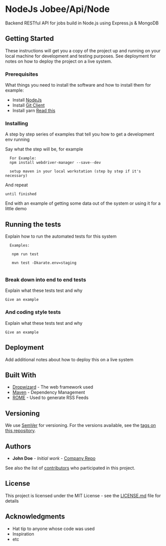 # NodeJs Jobee/Api/Node

Backend RESTful API for jobs build in Node.js using Express.js & MongoDB


## Getting Started

These instructions will get you a copy of the project up and running on your local machine for development and testing purposes. See deployment for notes on how to deploy the project on a live system.

### Prerequisites

What things you need to install the software and how to install them
for example: 

  - Install [NodeJs](https://nodejs.org/en/)
  - Install [Git Client](https://git-scm.com/downloads)
  - Install yarn [Read this](https://yarnpkg.com/en/docs/install#mac-stable)


### Installing

A step by step series of examples that tell you how to get a development env running

Say what the step will be, for example

```
  For Example:
  npm install webdriver-manager --save--dev

  setup maven in your local workstation (step by step if it's necessary)
```

And repeat

```
until finished
```

End with an example of getting some data out of the system or using it for a little demo

## Running the tests

Explain how to run the automated tests for this system

```
  Examples:
  
   npm run test
   
   mvn test -Dkarate.env=staging
   
````

### Break down into end to end tests

Explain what these tests test and why

```
Give an example
```

### And coding style tests

Explain what these tests test and why

```
Give an example
```

## Deployment

Add additional notes about how to deploy this on a live system

## Built With

* [Dropwizard](http://www.dropwizard.io/1.0.2/docs/) - The web framework used
* [Maven](https://maven.apache.org/) - Dependency Management
* [ROME](https://rometools.github.io/rome/) - Used to generate RSS Feeds


## Versioning

We use [SemVer](http://semver.org/) for versioning. For the versions available, see the [tags on this repository](https://github.com/your/project/tags). 

## Authors

* **John Doe** - *Initial work* - [Company Repo](https://host/organization)

See also the list of [contributors](https://github.com/your/project/contributors) who participated in this project.

## License

This project is licensed under the MIT License - see the [LICENSE.md](LICENSE.md) file for details

## Acknowledgments

* Hat tip to anyone whose code was used
* Inspiration
* etc
